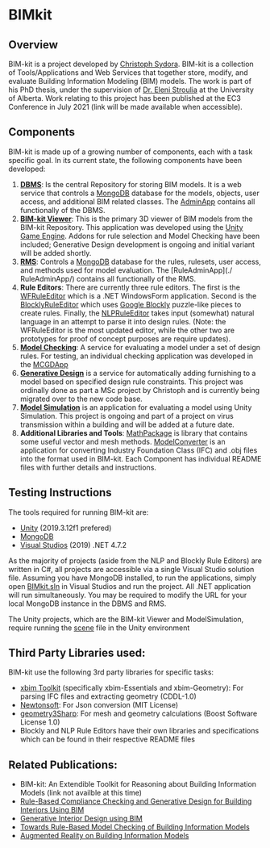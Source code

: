 # BIMkit
## Overview
BIM-kit is a project developed by [Christoph Sydora](https://www.csydora.ca). BIM-kit is a collection of Tools/Applications and Web Services that together store, modify, and evaluate Building Information Modeling (BIM) models. The work is part of his PhD thesis, under the supervision of [Dr. Eleni Stroulia](https://apps.ualberta.ca/directory/person/stroulia) at the University of Alberta. Work relating to this project has been published at the EC3 Conference in July 2021 (link will be made available when accessible).
## Components
BIM-kit is made up of a growing number of components, each with a task specific goal. In its current state, the following components have been developed:
1.	[**DBMS**](./DBMS/): Is the central Repository for storing BIM models. It is a web service that controls a [MongoDB](https://www.mongodb.com/) database for the models, objects, user access, and additional BIM related classes. The [AdminApp](./AdminApp/) contains all functionally of the DBMS.
2.	[**BIM-kit Viewer**](./BIMkitViewer/): This is the primary 3D viewer of BIM models from the BIM-kit Repository. This application was developed using the [Unity Game Engine](https://unity.com/). Addons for rule selection and Model Checking have been included; Generative Design development is ongoing and initial variant will be added shortly.
3.	[**RMS**](./RMS/): Controls a [MongoDB](https://www.mongodb.com/) database for the rules, rulesets, user access, and methods used for model evaluation. The [RuleAdminApp](./ RuleAdminApp/) contains all functionally of the RMS.
4.	**Rule Editors**: There are currently three rule editors. The first is the [WFRuleEditor](./WFRuleEditor/) which is a .NET WindowsForm application. Second is the [BlocklyRuleEditor](./BlocklyRuleEditor/) which uses [Google Blockly](https://developers.google.com/blockly) puzzle-like pieces to create rules. Finally, the [NLPRuleEditor](./NLPRuleEditor/) takes input (somewhat) natural language in an attempt to parse it into design rules. (Note: the WFRuleEditor is the most updated editor, while the other two are prototypes for proof of concept purposes are require updates).
5.	[**Model Checking**](./ModelCheckService/): A service for evaluating a model under a set of design rules. For testing, an individual checking application was developed in the [MCGDApp](./MCGDApp/)
6.	[**Generative Design**](./GenerativeDesignService/) is a service for automatically adding furnishing to a model based on specified design rule constraints. This project was ordinally done as part a MSc project by Christoph and is currently being migrated over to the new code base.
7.	[**Model Simulation**](./ModelSimulation/) is an application for evaluating a model using Unity Simulation. This project is ongoing and part of a project on virus transmission within a building and will be added at a future date.
8.	**Additional Libraries and Tools**: [MathPackage](./MathPackage/) is library that contains some useful vector and mesh methods. [ModelConverter](./ModelConverter/) is an application for converting Industry Foundation Class (IFC) and .obj files into the format used in BIM-kit.
Each Component has individual README files with further details and instructions.
## Testing Instructions
The tools required for running BIM-kit are:
-	[Unity](https://unity.com/) (2019.3.12f1 prefered)
-	[MongoDB](https://www.mongodb.com/)
-	[Visual Studios](https://visualstudio.microsoft.com/downloads/) (2019) .NET 4.7.2

As the majority of projects (aside from the NLP and Blockly Rule Editors) are written in C#, all projects are accessible via a single Visual Studio solution file. Assuming you have MongoDB installed, to run the applications, simply open [BIMkit.sln](./BIMkit.sln) in Visual Studios and run the project. All .NET application will run simultaneously. You may be required to modify the URL for your local MongoDB instance in the DBMS and RMS.

The Unity projects, which are the BIM-kit Viewer and ModelSimulation, require running the [scene](./BIMkitViewer/Assets/Scenes/) file in the Unity environment

## Third Party Libraries used:
BIM-kit use the following 3rd party libraries for specific tasks:
- [xbim Toolkit](https://docs.xbim.net/) (specifically xbim-Essentials and xbim-Geometry): For parsing IFC files and extracting geometry (CDDL-1.0)
- [Newtonsoft](https://www.newtonsoft.com/json): For Json conversion (MIT License)
- [geometry3Sharp](https://github.com/gradientspace/geometry3Sharp): For mesh and geometry calculations (Boost Software License 1.0)
- Blockly and NLP Rule Editors have their own libraries and specifications which can be found in their respective README files

## Related Publications:
- BIM-kit: An Extendible Toolkit for Reasoning about Building Information Models (link not availble at this time)
- [Rule-Based Compliance Checking and Generative Design for Building Interiors Using BIM](https://www.sciencedirect.com/science/article/abs/pii/S0926580520309481)
- [Generative Interior Design using BIM](https://dl.acm.org/doi/abs/10.1145/3360322.3360997)
- [Towards Rule-Based Model Checking of Building Information Models](https://search.proquest.com/openview/f6b42779cd7037409ac054b049dd6bd6/1?pq-origsite=gscholar&cbl=1646340)
- [Augmented Reality on Building Information Models](https://ieeexplore.ieee.org/abstract/document/8633637)
